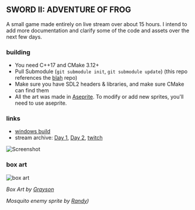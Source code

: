 ## SWORD II: ADVENTURE OF FROG
A small game made entirely on live stream over about 15 hours.
I intend to add more documentation and clarify some of the code and assets over the next few days.
 
### building
  - You need C++17 and CMake 3.12+
  - Pull Submodule (`git submodule init`, `git submodule update`) (this repo references the [blah](https://github.com/NoelFB/blah) repo)
  - Make sure you have SDL2 headers & libraries, and make sure CMake can find them
  - All the art was made in [Aseprite](https://www.aseprite.org/). To modify or add new sprites, you'll need to use aseprite.

### links
 - [windows build](https://github.com/NoelFB/tiny_link/releases/tag/v1.0.0)
 - stream archive: [Day 1](https://www.youtube.com/watch?v=Yp4WNWnoDus), [Day 2](https://www.youtube.com/watch?v=jgkljqG2rKA), [twitch](https://twitch.tv/noelfb)

![Screenshot](https://github.com/noelfb/tiny_link/raw/main/screenshot.png "Screenshot")

### box art
![box art](https://github.com/noelfb/tiny_link/raw/main/boxart.jpg "Box art by Grayson")

*Box Art by [Grayson](https://twitter.com/soft_rumpus/status/1345934041527144459/photo/1)*

*Mosquito enemy sprite by [Randy](https://twitter.com/RandyPGaul))*

